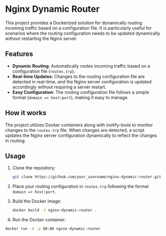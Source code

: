 # Nginx Dynamic Router

This project provides a Dockerized solution for dynamically routing incoming traffic based on a configuration file. It is particularly useful for scenarios where the routing configuration needs to be updated dynamically without restarting the Nginx server.

## Features

- **Dynamic Routing**: Automatically routes incoming traffic based on a configuration file (`routes.trp`).
- **Real-time Updates**: Changes to the routing configuration file are detected in real-time, and the Nginx server configuration is updated accordingly without requiring a server restart.
- **Easy Configuration**: The routing configuration file follows a simple format (`domain => host:port`), making it easy to manage.

## How it works

The project utilizes Docker containers along with inotify-tools to monitor changes to the `routes.trp` file. When changes are detected, a script updates the Nginx server configuration dynamically to reflect the changes in routing.

## Usage

1. Clone the repository:

   ```bash
   git clone https://github.com/your_username/nginx-dynamic-router.git
    ```
2. Place your routing configuration in `routes.trp` following the format `domain => host:port`.

3. Build the Docker image:

   ```bash
   docker build -t nginx-dynamic-router .
    ```
4. Run the Docker container:

```bash
docker run -d -p 80:80 nginx-dynamic-router
```